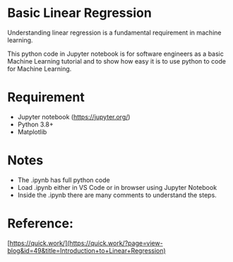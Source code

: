 # Basic Linear Regression
Understanding linear regression is a fundamental requirement in machine learning.

This python code in Jupyter notebook is for software engineers as a basic Machine Learning tutorial and to show how easy it is to use python to code for Machine Learning.

# Requirement
- Jupyter notebook (https://jupyter.org/)
- Python 3.8+
- Matplotlib

# Notes
- The .ipynb has full python code
- Load .ipynb either in VS Code or in browser using Jupyter Notebook
- Inside the .ipynb there are many comments to understand the steps.

# Reference:
[https://quick.work/](https://quick.work/?page=view-blog&id=49&title=Introduction+to+Linear+Regression)
